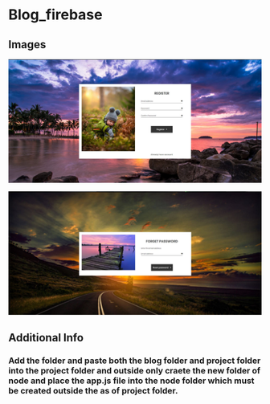# Blog_firebase
## Images

![](signin.JPG)

![](forgetpassword.JPG)

## Additional Info
### Add the folder and paste both the blog folder and project folder into the project folder and outside only craete the new folder of node and place the app.js file into the node folder which must be created outside the as of project folder.
